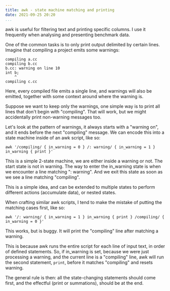 ```yaml
---
title: awk - state machine matching and printing
date: 2021-09-25 20:20
...
```


awk is useful for filtering text and printing specific columns. I use it frequently when analysing and presenting benchmark data.

One of the common tasks is to only print output delimited by certain lines. Imagine that compiling a project emits some warnings:

```
compiling a.cc
compiling b.cc
b.cc: warning on line 10
int b;
    ^
compiling c.cc
```

Here, every compiled file emits a single line, and warnings will also be emitted, together with some context around where the warning is.

Suppose we want to keep only the warnings, one simple way is to print all lines that don't begin with "compiling". That will work, but we might accidentally print non-warning messages too.

Let's look at the pattern of warnings, it always starts with a "warning on", and it ends before the next "compiling" message. We can encode this into a state machine inside of an awk script, like so:

```
awk '/compiling/ { in_warning = 0 } /: warning/ { in_warning = 1 } in_warning { print }'
```

This is a simple 2-state machine, we are either inside a warning or not. The start state is not in warning. The way to enter the in_warning state is when we encounter a line matching ": warning". And we exit this state as soon as we see a line matching "compiling".

This is a simple idea, and can be extended to multiple states to perform different actions (accumulate data), or nested states.

When crafting similar awk scripts, I tend to make the mistake of putting the matching cases first, like so:

```
awk '/: warning/ { in_warning = 1 } in_warning { print } /compiling/ { in_warning = 0 }'
```

This works, but is buggy. It will print the "compiling" line after matching a warning.

This is because awk runs the entire script for each line of input text, in order of defined statements. So, if in_warning is set, because we were just processing a warning, and the current line is a "compiling" line, awk will run the second statement, `print`, before it matches "compiling" and resets warning.

The general rule is then: all the state-changing statements should come first, and the effectful (print or summations), should be at the end.

